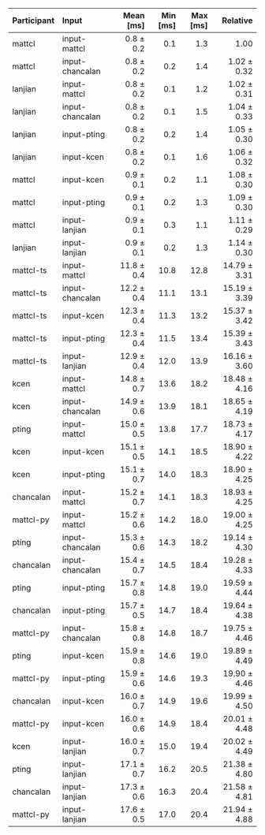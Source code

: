 | Participant | Input | Mean [ms] | Min [ms] | Max [ms] | Relative |
|:---|:---|---:|---:|---:|---:|
| mattcl | input-mattcl | 0.8 ± 0.2 | 0.1 | 1.3 | 1.00 |
| mattcl | input-chancalan | 0.8 ± 0.2 | 0.2 | 1.4 | 1.02 ± 0.32 |
| lanjian | input-mattcl | 0.8 ± 0.2 | 0.1 | 1.2 | 1.02 ± 0.31 |
| lanjian | input-chancalan | 0.8 ± 0.2 | 0.1 | 1.5 | 1.04 ± 0.33 |
| lanjian | input-pting | 0.8 ± 0.2 | 0.2 | 1.4 | 1.05 ± 0.30 |
| lanjian | input-kcen | 0.8 ± 0.2 | 0.1 | 1.6 | 1.06 ± 0.32 |
| mattcl | input-kcen | 0.9 ± 0.1 | 0.2 | 1.1 | 1.08 ± 0.30 |
| mattcl | input-pting | 0.9 ± 0.1 | 0.2 | 1.3 | 1.09 ± 0.30 |
| mattcl | input-lanjian | 0.9 ± 0.1 | 0.3 | 1.1 | 1.11 ± 0.29 |
| lanjian | input-lanjian | 0.9 ± 0.1 | 0.2 | 1.3 | 1.14 ± 0.30 |
| mattcl-ts | input-mattcl | 11.8 ± 0.4 | 10.8 | 12.8 | 14.79 ± 3.31 |
| mattcl-ts | input-chancalan | 12.2 ± 0.4 | 11.1 | 13.1 | 15.19 ± 3.39 |
| mattcl-ts | input-kcen | 12.3 ± 0.4 | 11.3 | 13.2 | 15.37 ± 3.42 |
| mattcl-ts | input-pting | 12.3 ± 0.4 | 11.5 | 13.4 | 15.39 ± 3.43 |
| mattcl-ts | input-lanjian | 12.9 ± 0.4 | 12.0 | 13.9 | 16.16 ± 3.60 |
| kcen | input-mattcl | 14.8 ± 0.7 | 13.6 | 18.2 | 18.48 ± 4.16 |
| kcen | input-chancalan | 14.9 ± 0.6 | 13.9 | 18.1 | 18.65 ± 4.19 |
| pting | input-mattcl | 15.0 ± 0.5 | 13.8 | 17.7 | 18.73 ± 4.17 |
| kcen | input-kcen | 15.1 ± 0.5 | 14.1 | 18.5 | 18.90 ± 4.22 |
| kcen | input-pting | 15.1 ± 0.7 | 14.0 | 18.3 | 18.90 ± 4.25 |
| chancalan | input-mattcl | 15.2 ± 0.7 | 14.1 | 18.3 | 18.93 ± 4.25 |
| mattcl-py | input-mattcl | 15.2 ± 0.6 | 14.2 | 18.0 | 19.00 ± 4.25 |
| pting | input-chancalan | 15.3 ± 0.6 | 14.3 | 18.2 | 19.14 ± 4.30 |
| chancalan | input-chancalan | 15.4 ± 0.7 | 14.5 | 18.4 | 19.28 ± 4.33 |
| pting | input-pting | 15.7 ± 0.8 | 14.8 | 19.0 | 19.59 ± 4.44 |
| chancalan | input-pting | 15.7 ± 0.5 | 14.7 | 18.4 | 19.64 ± 4.38 |
| mattcl-py | input-chancalan | 15.8 ± 0.8 | 14.8 | 18.7 | 19.75 ± 4.46 |
| pting | input-kcen | 15.9 ± 0.8 | 14.6 | 19.0 | 19.89 ± 4.49 |
| mattcl-py | input-pting | 15.9 ± 0.6 | 14.6 | 19.3 | 19.90 ± 4.46 |
| chancalan | input-kcen | 16.0 ± 0.7 | 14.9 | 19.6 | 19.99 ± 4.50 |
| mattcl-py | input-kcen | 16.0 ± 0.6 | 14.9 | 18.4 | 20.01 ± 4.48 |
| kcen | input-lanjian | 16.0 ± 0.7 | 15.0 | 19.4 | 20.02 ± 4.49 |
| pting | input-lanjian | 17.1 ± 0.7 | 16.2 | 20.5 | 21.38 ± 4.80 |
| chancalan | input-lanjian | 17.3 ± 0.6 | 16.3 | 20.4 | 21.58 ± 4.81 |
| mattcl-py | input-lanjian | 17.6 ± 0.5 | 17.0 | 20.4 | 21.94 ± 4.88 |
